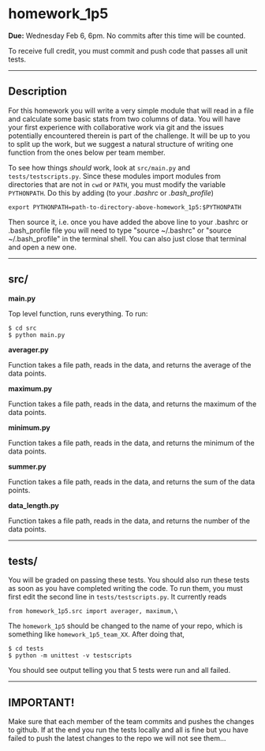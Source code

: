 homework\_1p5
=============

**Due:** Wednesday Feb 6, 6pm.  No commits after this time will be counted.

To receive full credit, you must commit and push code that passes all unit tests.

---

Description
-----------

For this homework you will write a very simple module that will
read in a file and calculate some basic stats from two columns of data.
You will have your first experience with collaborative work via git and
the issues potentially encountered therein is part of the challenge. It
will be up to you to split up the work, but we suggest a natural
structure of writing one function from the ones below per team member.


To see how things *should* work, look at `src/main.py` and `tests/testscripts.py`.  Since these modules import modules from directories that are not in `cwd` or `PATH`, you must modify the variable `PYTHONPATH`.  Do this by adding (to your *.bashrc* or *.bash_profile*)

    export PYTHONPATH=path-to-directory-above-homework_1p5:$PYTHONPATH

Then source it, i.e. once you have added the above line to your .bashrc
or .bash_profile file you will need to type "source ~/.bashrc" or
"source ~/.bash_profile" in the terminal shell.  You can also just close that
terminal and open a new one.

---

src/
---

**main.py**

Top level function, runs everything.  To run:

    $ cd src
    $ python main.py

**averager.py**

Function takes a file path, reads in the data, and returns the average of
the data points.

**maximum.py**

Function takes a file path, reads in the data, and returns the maximum of
the data points.

**minimum.py**

Function takes a file path, reads in the data, and returns the minimum of
the data points.


**summer.py**

Function takes a file path, reads in the data, and returns the sum of
the data points.

**data_length.py**

Function takes a file path, reads in the data, and returns the number of
the data points.


---

tests/
------

You will be graded on passing these tests.  You should also run these
tests as soon as you have completed writing the code.  To run them, you
must first edit the second line in `tests/testscripts.py`.  It currently
reads

    from homework_1p5.src import averager, maximum,\

The `homework_1p5` should be changed to the name of your repo, which is
something like `homework_1p5_team_XX`.  After doing that,

    $ cd tests
    $ python -m unittest -v testscripts

You should see output telling you that 5 tests were run and all failed.

---



IMPORTANT!
----------


Make sure that each member of the team commits and pushes the changes to
github. If at the end you run the tests locally and all is fine but you
have failed to push the latest changes to the repo we will not see
them... 



